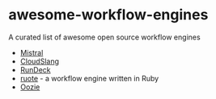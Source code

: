 # awesome-workflow-engines
A curated list of awesome open source workflow engines

 * [Mistral](https://wiki.openstack.org/wiki/Mistral)
 * [CloudSlang](http://www.cloudslang.io/)
 * [RunDeck](http://rundeck.org/)
 * [ruote](http://ruote.io/) - a workflow engine written in Ruby
 * [Oozie](http://oozie.apache.org/)
